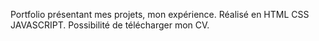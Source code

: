Portfolio présentant mes projets, mon expérience.
Réalisé en HTML CSS JAVASCRIPT.
Possibilité de télécharger mon CV.
